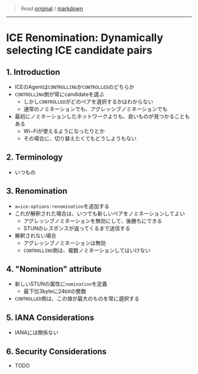 > Read [original](https://tools.ietf.org/html/draft-thatcher-ice-renomination-01) / [markdown](../markdown/draft-thatcher-ice-renomination-01.md)

---

# ICE Renomination: Dynamically selecting ICE candidate pairs

## 1. Introduction

- ICEのAgentは`CONTROLLING`か`CONTROLLED`のどちらか
- `CONTROLLING`側が常にcandidateを選ぶ
  - しかし`CONTROLLED`がどのペアを選択するかはわからない
  - 通常のノミネーションでも、アグレッシブノミネーションでも
- 最初にノミネーションしたネットワークよりも、良いものが見つかることもある
  - Wi−Fiが使えるようになったりとか
  - その場合に、切り替えたくてもどうしようもない

## 2. Terminology

- いつもの

## 3. Renomination

- `a=ice-options:renomination`を追加する
- これが解釈された場合は、いつでも新しいペアをノミネーションしてよい
  - アグレッシブノミネーションを無効にして、後勝ちにできる
  - STUNのレスポンスが返ってくるまで送信する
- 解釈されない場合
  - アグレッシブノミネーションは無効
  - `CONTROLLING`側は、複数ノミネーションしてはいけない

## 4. "Nomination" attribute

- 新しいSTUNの属性に`nomination`を定義
  - 最下位3byteに24bitの整数
- `CONTROLLED`側は、この値が最大のものを常に選択する

## 5. IANA Considerations

- IANAには関係ない

## 6. Security Considerations

- TODO
